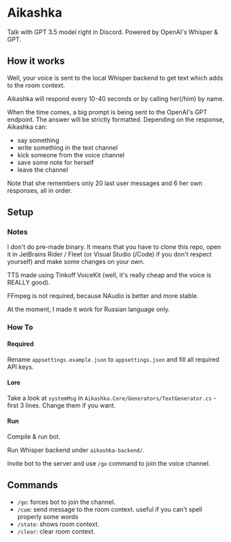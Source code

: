 # Aikashka

Talk with GPT 3.5 model right in Discord. Powered by OpenAI's Whisper & GPT.

## How it works

Well, your voice is sent to the local Whisper backend to get text which adds to the room context.

Aikashka will respond every 10-40 seconds or by calling her(/him) by name.

When the time comes, a big prompt is being sent to the OpenAI's GPT endpoint. The answer will be strictly formatted.
Depending on the response, Aikashka can:
- say something
- write something in the text channel
- kick someone from the voice channel
- save some note for herself
- leave the channel

Note that she remembers only 20 last user messages and 6 her own responses, all in order.

## Setup

### Notes

I don't do pre-made binary. It means that you have to clone this repo, open it in JetBrains Rider / Fleet (or Visual Studio (/Code) if you don't respect yourself) and make some changes on your own.

TTS made using Tinkoff VoiceKit (well, it's really cheap and the voice is REALLY good).

FFmpeg is not required, because NAudio is better and more stable.

At the moment, I made it work for Russian language only.

### How To

#### Required

Rename `appsettings.example.json` to `appsettings.json` and fill all required API keys.

#### Lore

Take a look at `systemMsg` in `Aikashka.Core/Generators/TextGenerator.cs` - first 3 lines. Change them if you want.

#### Run

Compile & run bot.

Run Whisper backend under `aikashka-backend/`.

Invite bot to the server and use `/go` command to join the voice channel.

## Commands

- `/go`: forces bot to join the channel.
- `/cum`: send message to the room context. useful if you can't spell properly some words
- `/state`: shows room context.
- `/clear`: clear room context. 
